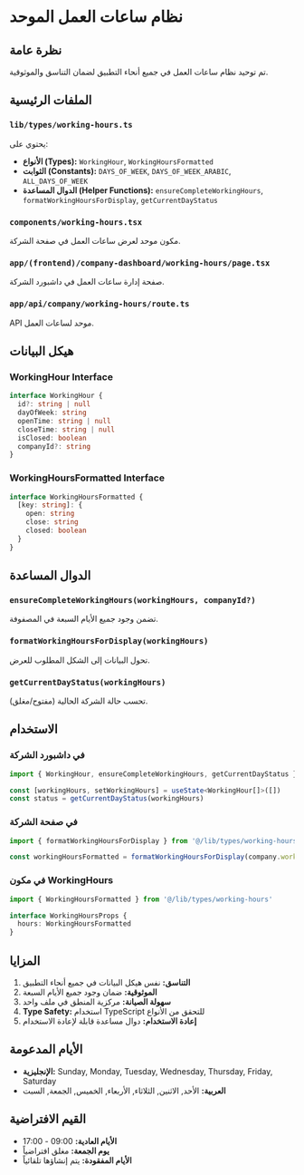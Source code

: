 # نظام ساعات العمل الموحد

## نظرة عامة
تم توحيد نظام ساعات العمل في جميع أنحاء التطبيق لضمان التناسق والموثوقية.

## الملفات الرئيسية

### `lib/types/working-hours.ts`
يحتوي على:
- **الأنواع (Types):** `WorkingHour`, `WorkingHoursFormatted`
- **الثوابت (Constants):** `DAYS_OF_WEEK`, `DAYS_OF_WEEK_ARABIC`, `ALL_DAYS_OF_WEEK`
- **الدوال المساعدة (Helper Functions):** `ensureCompleteWorkingHours`, `formatWorkingHoursForDisplay`, `getCurrentDayStatus`

### `components/working-hours.tsx`
مكون موحد لعرض ساعات العمل في صفحة الشركة.

### `app/(frontend)/company-dashboard/working-hours/page.tsx`
صفحة إدارة ساعات العمل في داشبورد الشركة.

### `app/api/company/working-hours/route.ts`
API موحد لساعات العمل.

## هيكل البيانات

### WorkingHour Interface
```typescript
interface WorkingHour {
  id?: string | null
  dayOfWeek: string
  openTime: string | null
  closeTime: string | null
  isClosed: boolean
  companyId?: string
}
```

### WorkingHoursFormatted Interface
```typescript
interface WorkingHoursFormatted {
  [key: string]: {
    open: string
    close: string
    closed: boolean
  }
}
```

## الدوال المساعدة

### `ensureCompleteWorkingHours(workingHours, companyId?)`
تضمن وجود جميع الأيام السبعة في المصفوفة.

### `formatWorkingHoursForDisplay(workingHours)`
تحول البيانات إلى الشكل المطلوب للعرض.

### `getCurrentDayStatus(workingHours)`
تحسب حالة الشركة الحالية (مفتوح/مغلق).

## الاستخدام

### في داشبورد الشركة
```typescript
import { WorkingHour, ensureCompleteWorkingHours, getCurrentDayStatus } from '@/lib/types/working-hours'

const [workingHours, setWorkingHours] = useState<WorkingHour[]>([])
const status = getCurrentDayStatus(workingHours)
```

### في صفحة الشركة
```typescript
import { formatWorkingHoursForDisplay } from '@/lib/types/working-hours'

const workingHoursFormatted = formatWorkingHoursForDisplay(company.workingHours)
```

### في مكون WorkingHours
```typescript
import { WorkingHoursFormatted } from '@/lib/types/working-hours'

interface WorkingHoursProps {
  hours: WorkingHoursFormatted
}
```

## المزايا

1. **التناسق:** نفس هيكل البيانات في جميع أنحاء التطبيق
2. **الموثوقية:** ضمان وجود جميع الأيام السبعة
3. **سهولة الصيانة:** مركزية المنطق في ملف واحد
4. **Type Safety:** استخدام TypeScript للتحقق من الأنواع
5. **إعادة الاستخدام:** دوال مساعدة قابلة لإعادة الاستخدام

## الأيام المدعومة

- **الإنجليزية:** Sunday, Monday, Tuesday, Wednesday, Thursday, Friday, Saturday
- **العربية:** الأحد, الاثنين, الثلاثاء, الأربعاء, الخميس, الجمعة, السبت

## القيم الافتراضية

- **الأيام العادية:** 09:00 - 17:00
- **يوم الجمعة:** مغلق افتراضياً
- **الأيام المفقودة:** يتم إنشاؤها تلقائياً
